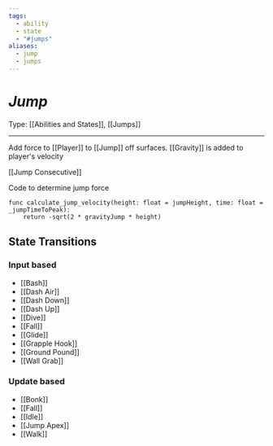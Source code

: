 ```yaml
---
tags:
  - ability
  - state
  - "#jumps"
aliases:
  - jump
  - jumps
---
```

# _Jump_

Type: [[Abilities and States]], [[Jumps]]

----


Add force to [[Player]] to [[Jump]] off surfaces. [[Gravity]] is added to player's velocity

[[Jump Consecutive]] 

Code to determine jump force
```gdscript
func calculate_jump_velocity(height: float = jumpHeight, time: float = _jumpTimeToPeak):
	return -sqrt(2 * gravityJump * height)
```

## State Transitions

### Input based

* [[Bash]]
* [[Dash Air]]
* [[Dash Down]]
* [[Dash Up]]
* [[Dive]]
* [[Fall]]
* [[Glide]]
* [[Grapple Hook]]
* [[Ground Pound]]
* [[Wall Grab]]

### Update based

* [[Bonk]]
* [[Fall]]
* [[Idle]]
* [[Jump Apex]]
* [[Walk]]